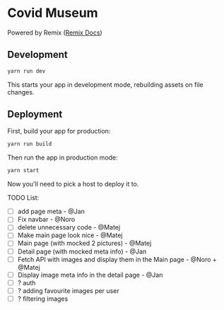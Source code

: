 # Covid Museum

Powered by Remix ([Remix Docs](https://remix.run/docs))

## Development


```sh
yarn run dev
```

This starts your app in development mode, rebuilding assets on file changes.

## Deployment

First, build your app for production:

```sh
yarn run build
```

Then run the app in production mode:

```sh
yarn start
```

Now you'll need to pick a host to deploy it to.

TODO List:

* [ ] add page meta - @Jan
* [ ] Fix navbar - @Noro
* [ ] delete unnecessary code - @Matej
* [ ] Make main page look nice - @Matej
* [ ] Main page (with mocked 2 pictures) - @Matej
* [ ] Detail page (with mocked meta info) -  @Jan
* [ ] Fetch API with images and display them in the Main page - @Noro + @Matej
* [ ] Display image meta info in the detail page - @Jan
* [ ] ? auth
* [ ] ? adding favourite images per user
* [ ] ? filtering images
